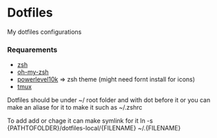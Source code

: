 # Dotfiles
My dotfiles configurations 

### Requarements 
 - [zsh](https://ohmyz.sh/)
 - [oh-my-zsh](https://ohmyz.sh/) 
 - [powerlevel10k](https://github.com/romkatv/powerlevel10k)  => zsh theme (might need fornt install for icons)
 - [tmux](https://github.com/tmux/tmux/wiki)

Dotfiles should be under ~/ root folder and with dot before it or you
can make an aliase for it to make it such as ~/.zshrc

To add add or chage it can make symlink for it
ln -s {PATHTOFOLDER}/dotfiles-local/{FILENAME} ~/.{FILENAME}
